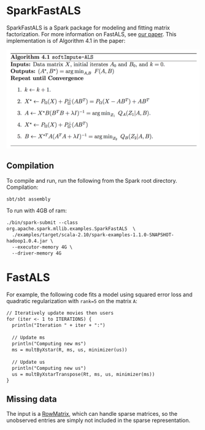 # SparkFastALS

SparkFastALS is a Spark package for modeling and fitting matrix factorization.
For more information on FastALS, see [our paper](http://www.stanford.edu/~rezab/papers/fastals.pdf).
This implementation is of Algorithm 4.1 in the paper:

![alt text](fastals.png)

## Compilation

To compile and run, run the following from the Spark root directory. Compilation:
```
sbt/sbt assembly
```
To run with 4GB of ram:
```
./bin/spark-submit --class org.apache.spark.mllib.examples.SparkFastALS  \
  ./examples/target/scala-2.10/spark-examples-1.1.0-SNAPSHOT-hadoop1.0.4.jar \
  --executor-memory 4G \
  --driver-memory 4G
```

# FastALS

For example, the following code fits a model using squared error loss and quadratic
regularization with `rank=5` on the matrix `A`:

    // Iteratively update movies then users
    for (iter <- 1 to ITERATIONS) {
      println("Iteration " + iter + ":")

      // Update ms
      println("Computing new ms")
      ms = multByXstar(R, ms, us, minimizer(us))

      // Update us
      println("Computing new us")
      us = multByXstarTranspose(Rt, ms, us, minimizer(ms))
    }
       

## Missing data

The input is a [RowMatrix](http://spark.apache.org/docs/1.1.0/mllib-data-types.html#rowmatrix), 
which can handle sparse matrices, so the unobserved entries are 
simply not included in the sparse representation.